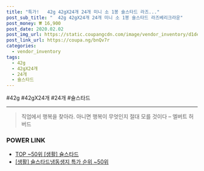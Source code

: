 ```yaml
--- 
title: "특가!   42g 42gX24개 24개 미니 소 1봉 슐스타드 라즈..." 
post_sub_title: "  42g 42gX24개 24개 미니 소 1봉 슐스타드 라즈베리크라운" 
post_money: ₩ 16,900 
post_date: 2020.02.02 
post_img_url: https://static.coupangcdn.com/image/vendor_inventory/d1de/b3b916ced9ee4b079756283376e16e29017aac95f1b1932eb771ce6fb23c.jpg 
post_link_url: https://coupa.ng/bnQv7r 
categories: 
  - vendor_inventory 
tags: 
  - 42g 
  - 42gX24개 
  - 24개 
  - 슐스타드 
--- 
```

  #42g #42gX24개 #24개 #슐스타드 
<hr> 

> 직업에서 행복을 찾아라. 아니면 행복이 무엇인지 절대 모를 것이다 – 엘버트 허버드 


### POWER LINK

* <a href="https://blog.naver.com/an0733/221793095840" target="_blank"> TOP ~50위 [생활] 슐스타드</a>
* <a href="https://blog.naver.com/sakai111/221793018549" target="_blank"> [생활] 슐스타드냉동생지 특가 순위 ~50위</a>
